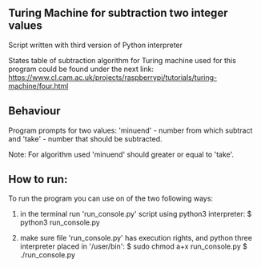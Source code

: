 Turing Machine for subtraction two integer values
-------------------------------------------------
Script written with third version of Python interpreter

States table of subtraction algorithm for Turing machine used for this
program could be found under the next link:
https://www.cl.cam.ac.uk/projects/raspberrypi/tutorials/turing-machine/four.html

Behaviour
---------
Program prompts for two values: 'minuend' - number from which subtract
and 'take' - number that should be subtracted.

Note:
For algorithm used 'minuend' should greater or equal to 'take'.

How to run:
-----------
To run the program you can use on of the two following ways:

1. in the terminal run 'run_console.py' script using python3 interpreter:
	$ python3 run_console.py

2. make sure file 'run_console.py' has execution rights, and python three
interpreter placed in '/user/bin':
	$ sudo chmod a+x run_console.py
	$ ./run_console.py